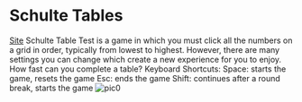 # Schulte Tables

[Site](https://drafterleo.github.io/schulte/)
Schulte Table Test is a game in which you must click all the numbers on a grid in order, typically from lowest to highest. However, there are many settings you can change which create a new experience for you to enjoy. How fast can you complete a table?
Keyboard Shortcuts:
  Space: starts the game, resets the game
  Esc: ends the game
  Shift: continues after a round break, starts the game
![pic0](https://habrastorage.org/files/198/88c/b6b/19888cb6b44947b598de3b3e9b6ab5c3.gif)

